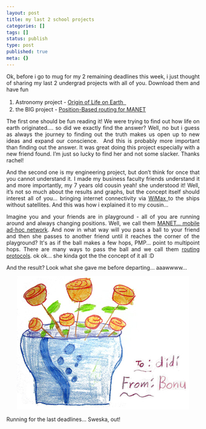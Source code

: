 ```yaml
---
layout: post
title: my last 2 school projects
categories: []
tags: []
status: publish
type: post
published: true
meta: {}
---
```

<p align="justify">Ok, before i go to mug for my 2 remaining deadlines this week, i just thought of sharing my last 2 undergrad projects with all of you. Download them and have fun</p>

<ol>
	<li>Astronomy project - <a href="/files/newsletter.pdf">Origin of Life on Earth  </a><img width="16" src="http://i29.photobucket.com/albums/c273/sweska/pdf.png" height="16" style="width: 16px; height: 16px" /></li>
	<li>the BIG project - <a href="/files/pro.ppt">Position-Based routing for MANET</a>  <img width="16" src="http://i29.photobucket.com/albums/c273/sweska/ppt.png" height="16" style="width: 16px; height: 16px" /></li>
</ol>
<p align="justify">The first one should be fun reading it! We were trying to find out how life on earth originated…. so did we exactly find the answer? Well, no but i guess as always the journey to finding out the truth makes us open up to new ideas and expand our conscience.  And this is probably more important than finding out the answer. It was great doing this project especially with a new friend found. I’m just so lucky to find her and not some slacker. Thanks rachel!</p>
<p align="justify">And the second one is my engineering project, but don’t think for once that you cannot understand it. I made my business faculty friends understand it and more importantly, my 7 years old cousin yeah! she understood it! Well, it’s not so much about the results and graphs, but the concept itself should interest all of you… bringing internet connectivity via <a href="http://en.wikipedia.org/wiki/WiMAX">WiMax </a>to the ships without satellites. And this was how i explained it to my cousin…</p>
<p align="justify">Imagine you and your friends are in playground - all of you are running around and always changing positions. Well, we call them <a href="http://en.wikipedia.org/wiki/Mobile_ad-hoc_network">MANET… mobile ad-hoc network</a>. And now in what way will you pass a ball to your friend and then she passes to another friend until it reaches the corner of the playground? It's as if the ball makes a few hops, PMP... point to multipoint hops. There are many ways to pass the ball and we call them <a href="http://en.wikipedia.org/wiki/Routing">routing protocols</a>. ok ok… she kinda got the the concept of it all :D</p>
And the result? Look what she gave me before departing… aaawwww…
<p align="center"><img width="450" src="/img/bonu7854930327489.jpg" height="348" style="width: 450px; height: 348px" /></p>
Running for the last deadlines… Sweska, out!
